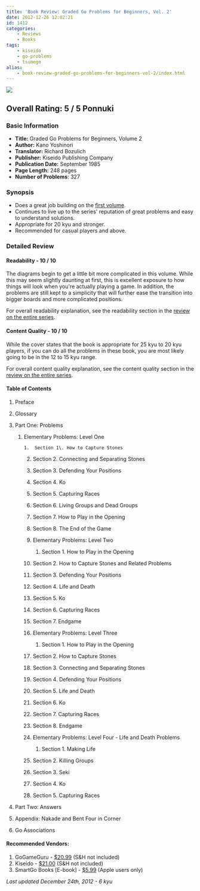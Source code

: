 ```yaml
---
title: 'Book Review: Graded Go Problems for Beginners, Vol. 2'
date: 2012-12-26 12:02:21
id: 1412
categories:
    - Reviews
    - Books
tags:
    - kiseido
    - go-problems
    - tsumego
alias:
    - book-review-graded-go-problems-for-beginners-vol-2/index.html
---
```


![](/images/2012/12/graded-go-problems-for-beginners-volume-2.jpg)

## Overall Rating: 5 / 5 Ponnuki

### Basic Information

*   **Title:** Graded Go Problems for Beginners, Volume 2
*   **Author:** Kano Yoshinori
*   **Translator:** Richard Bozulich
*   **Publisher:** Kiseido Publishing Company
*   **Publication Date:** September 1985
*   **Page Length:** 248 pages
*   **Number of Problems**: 327

### Synopsis

*   Does a great job building on the [first volume](http://www.bengozen.com/book-review-graded-go-problems-for-beginners-vol-1/ "Book Review: Graded Go Problems for Beginners, Vol. 1").
*   Continues to live up to the series' reputation of great problems and easy to understand solutions.
*   Appropriate for 20 kyu and stronger.
*   Recommended for casual players and above.

<!-- more -->

### Detailed Review

#### Readability - 10 / 10

The diagrams begin to get a little bit more complicated in this volume. While this may seem slightly daunting at first, this is excellent exposure to how things will look when you're actually playing a game. In addition, the problems are still kept to a simplicity that will further ease the transition into bigger boards and more complicated positions.

For overall readability explanation, see the readability section in the [review on the entire series](http://www.bengozen.com/book-review-graded-go-problems-for-beginners-series/ "Book Review: Graded Go Problems for Beginners Series").

#### Content Quality - 10 / 10

While the cover states that the book is appropriate for 25 kyu to 20 kyu players, if you can do all the problems in these book, you are most likely going to be in the 12 to 15 kyu range.

For overall content quality explanation, see the content quality section in the [review on the entire series](http://www.bengozen.com/book-review-graded-go-problems-for-beginners-series/ "Book Review: Graded Go Problems for Beginners Series").

#### Table of Contents

1.  Preface
2.  Glossary
3.  Part One: Problems

    1.  Elementary Problems: Level One

            1.  Section 1\. How to Capture Stones
        2.  Section 2\. Connecting and Separating Stones
        3.  Section 3\. Defending Your Positions
        4.  Section 4\. Ko
        5.  Section 5\. Capturing Races
        6.  Section 6\. Living Groups and Dead Groups
        7.  Section 7\. How to Play in the Opening
        8.  Section 8\. The End of the Game

        2.  Elementary Problems: Level Two

            1.  Section 1\. How to Play in the Opening
        2.  Section 2\. How to Capture Stones and Related Problems
        3.  Section 3\. Defending Your Positions
        4.  Section 4\. Life and Death
        5.  Section 5\. Ko
        6.  Section 6\. Capturing Races
        7.  Section 7\. Endgame

        3.  Elementary Problems: Level Three

            1.  Section 1\. How to Play in the Opening
        2.  Section 2\. How to Capture Stones
        3.  Section 3\. Connecting and Separating Stones
        4.  Section 4\. Defending Your Positions
        5.  Section 5\. Life and Death
        6.  Section 6\. Ko
        7.  Section 7\. Capturing Races
        8.  Section 8\. Endgame

        4.  Elementary Problems: Level Four - Life and Death Problems

            1.  Section 1\. Making Life
        2.  Section 2\. Killing Groups
        3.  Section 3\. Seki
        4.  Section 4\. Ko
        5.  Section 5\. Capturing Races

4.  Part Two: Answers
5.  Appendix: Nakade and Bent Four in Corner
6.  Go Associations

#### Recommended Vendors:

1.  GoGameGuru - [$20.99](http://shop.gogameguru.com/graded-go-problems-for-beginners-volume-2/?acc=e4da3b7fbbce2345d7772b0674a318d5) (S&amp;H not included)
2.  Kiseido - [$21.00](http://kiseido.com/go_books.htm) (S&amp;H not included)
3.  SmartGo Books [E-book] - [$5.99](https://itunes.apple.com/app/smartgo-books/id428149193?mt=8 "SmartGo Books App Download") (Apple users only)

_Last updated December 24th, 2012 - 6 kyu_